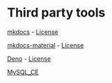 # Third party tools

[mkdocs](https://github.com/mkdocs/) - [License](https://github.com/mkdocs/mkdocs/blob/master/LICENSE)

[mkdocs-material](https://github.com/squidfunk/mkdocs-material) - [License](https://github.com/squidfunk/mkdocs-material/blob/master/LICENSE)

[Deno](https://github.com/denoland/deno/tree/main) - [License](https://github.com/denoland/deno/blob/main/LICENSE.md)

[MySQL_CE](https://www.mysql.com/products/community/)